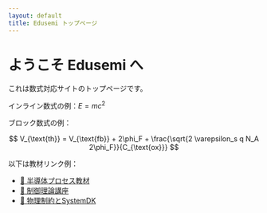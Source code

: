 ```yaml
---
layout: default
title: Edusemi トップページ
---
```


# ようこそ Edusemi へ

これは数式対応サイトのトップページです。

インライン数式の例：$E = mc^2$

ブロック数式の例：

$$
V_{\text{th}} = V_{\text{fb}} + 2\phi_F + \frac{\sqrt{2 \varepsilon_s q N_A 2\phi_F}}{C_{\text{ox}}}
$$

以下は教材リンク例：

- [📘 半導体プロセス教材](./docs/process/intro.md)
- [🧠 制御理論講座](./docs/control/index.md)
- [📎 物理制約とSystemDK](./docs/systemdk/overview.md)
